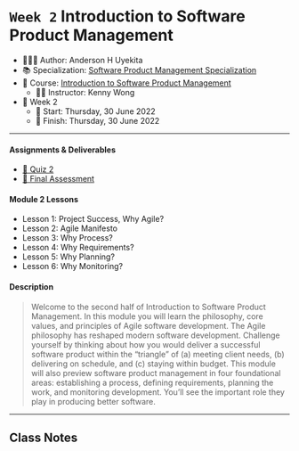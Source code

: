 `Week 2` Introduction to Software Product Management
================

-   👨🏻‍💻 Author: Anderson H Uyekita
-   📚 Specialization:
    <a href="https://www.coursera.org/specializations/product-management"
    target="_blank" rel="noopener">Software Product Management
    Specialization</a>
-   📖 Course: <a
    href="https://www.coursera.org/learn/introduction-to-software-product-management"
    target="_blank" rel="noopener">Introduction to Software Product
    Management</a>
    -   🧑‍🏫 Instructor: Kenny Wong
-   📆 Week 2
    -   🚦 Start: Thursday, 30 June 2022
    -   🏁 Finish: Thursday, 30 June 2022

------------------------------------------------------------------------

#### Assignments & Deliverables

-   [📝 Quiz 2](./quiz-2_introduction-to-software-product-management.md)
-   [📝 Final
    Assessment](./final-assessment_introduction-to-software-product-management.md)

#### Module 2 Lessons

-   Lesson 1: Project Success, Why Agile?
-   Lesson 2: Agile Manifesto
-   Lesson 3: Why Process?
-   Lesson 4: Why Requirements?
-   Lesson 5: Why Planning?
-   Lesson 6: Why Monitoring?

#### Description

> Welcome to the second half of Introduction to Software Product
> Management. In this module you will learn the philosophy, core values,
> and principles of Agile software development. The Agile philosophy has
> reshaped modern software development. Challenge yourself by thinking
> about how you would deliver a successful software product within the
> “triangle” of (a) meeting client needs, (b) delivering on schedule,
> and (c) staying within budget. This module will also preview software
> product management in four foundational areas: establishing a process,
> defining requirements, planning the work, and monitoring development.
> You’ll see the important role they play in producing better software.

------------------------------------------------------------------------

## Class Notes
